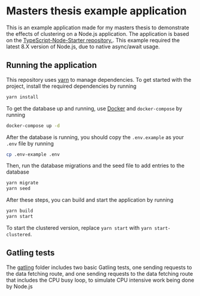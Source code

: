 # Masters thesis example application

This is an example application made for my masters thesis to demonstrate the effects of clustering
on a Node.js application. The application is based on the [TypeScript-Node-Starter repository.](https://github.com/Microsoft/TypeScript-Node-Starter). This example required the latest 8.X version
of Node.js, due to native async/await usage.

## Running the application 

This repository uses [yarn](https://yarnpkg.com/en/) to manage dependencies. To get started with
the project, install the required dependencies by running

```bash
yarn install
```

To get the database up and running, use [Docker](https://www.docker.com/) and `docker-compose` by
running

```bash
docker-compose up -d
```

After the database is running, you should copy the `.env.example` as your `.env` file by running

```bash
cp .env-example .env
```

Then, run the database migrations and the seed file to add entries to the database

```bash
yarn migrate
yarn seed
```

After these steps, you can build and start the application by running

```bash
yarn build
yarn start
```

To start the clustered version, replace `yarn start` with `yarn start-clustered`.

## Gatling tests

The [gatling](gatling/) folder includes two basic Gatling tests, one sending requests to the
data fetching route, and one sending requests to the data fetching route that includes the CPU
busy loop, to simulate CPU intensive work being done by Node.js
